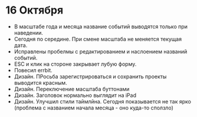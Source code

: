 16 Октября
==========

* В масштабе года и месяца название событий выводятся только при
наведении.
* Сегодня по середине. При смене масштаба не меняется текущая дата.
* Исправлены пробелмы с редактированием и наслоением названий событий.
* ESC и клик на стороне закрывает лубую форму.
* Повесил errbit.
* Дизайн. ПРосьба зарегистрироваться и сохранить проекты выводится красным.
* Дизайн. Переключение масштаба буттонами
* Дизайн. Заголовок нормально выглядит на iPad
* Дизайн. Улучшил стили таймлйна. Сегодня показывается не так ярко
(проблема с названием начала месяца - оно куда-то сползло)

